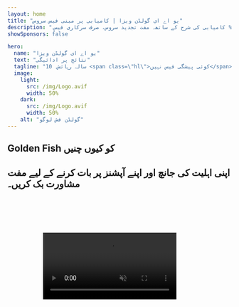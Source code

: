 ```yaml
---
layout: home
title: "یو اے ای گولڈن ویزا | کامیابی پر مبنی فیس سروس"
description: "پریمیم 10 سالہ رہائشی ویزا بغیر کسی ادائیگی کے - صرف منظوری کے بعد ادائیگی کریں۔ مکمل درخواست کی نگرانی 98% کامیابی کی شرح کے ساتھ۔ مفت تجدید سروس، صرف سرکاری فیس۔"
showSponsors: false

hero:
  name: "یو اے ای گولڈن ویزا"
  text: "نتائج پر ادائیگی"
  tagline: "10 سالہ رہائش۔ <span class=\"hl\">کوئی پیشگی فیس نہیں</span> - صرف منظوری کے بعد ادائیگی۔ 98% کامیابی کی شرح۔"
  image:
    light:
      src: /img/Logo.avif
      width: 50%
    dark:
      src: /img/Logo.avif
      width: 50%
    alt: "گولڈن فش لوگو"
---
```


<FeatureCards :features="[
  {
    title: 'یو اے ای گولڈن ویزا کے فوائد',
    items: [
      'اہلیت کی شرائط برقرار رکھنے پر 10 سال کی میعاد کے ساتھ تجدید کا اختیار',
      '**ہر 6 ماہ بعد یو اے ای میں داخل ہونے کی ضرورت نہیں**',
      '100% کاروباری ملکیت کی اجازت',
      'خاندان کے افراد اور لامحدود گھریلو ملازمین کی اسپانسرشپ',
      '25 سال کی عمر تک بچوں کی اسپانسرشپ',
      'والدین کی اسپانسرشپ شامل',
      'کسی اسپانسر یا آجر کی ضرورت نہیں'
    ],
    linkText: 'Read More',
    link: '../../company-registration/golden-visa#key-benefits-of-the-uae-golden-visa',
    icon: {
      light: '/img/iStock-1785818081.avif',
      dark: '/img/iStock-1203821481.avif',
      alt: 'ویزا سروسز',
      width: '100%'
    }
  },
  {
    title: 'یو اے ای گولڈن ویزا کیسے حاصل کریں',
    items: [
      'یو اے ای پراپرٹیز میں 2 ملین درہم کی سرمایہ کاری',
      'یو اے ای انویسٹمنٹ فنڈز میں 2 ملین درہم کی جمع',
      '2 ملین درہم کے سرمائے والا کاروبار',
      'سالانہ 250 ہزار درہم کی FTA شراکت',
      'ماہر پیشہ ور افراد',
      'فنکار اور صلاحیتوں کے مالک'
    ],
    linkText: 'Read More',
    link: '../../company-registration/golden-visa#uae-golden-visa-eligibility-and-requirements',
    icon: {
      light: '/img/iStock-1333000394.avif',
      dark: '/img/iStock-584576538.avif',
      alt: 'ویزا سروسز',
      width: '10%'
    }
  },
  {
    title: 'گولڈن ویزا کا عمل',
    bullet: '✓',
    items: [
      'ابتدائی اہلیت کا جائزہ',
      'دستاویزات کی تیاری اور تصدیق',
      'طبی معائنہ اور بایومیٹرکس',
      'درخواست جمع کرانا اور پروسیسنگ',
      'امارات شناختی کارڈ اور ویزا کا اجراء',
      'خاندانی ویزا اسپانسرشپ (اختیاری)'
    ],
    linkText: 'Read More',
    link: '../../company-registration/golden-visa#uae-golden-visa-application-process',
    icon: {
      light: '/img/ILONMASKID.webp',
      dark: '/img/ILONMASKID.webp',
      alt: 'ویزا سروسز',
      width: '100%'
    }
  }
]" />

## Golden Fish کو کیوں چنیں

<BenefitsList :features="[
  {
    icon: '💰',
    title: 'کامیابی پر مبنی فیس',
    text: '**آپ کی Golden Visa کی منظوری تک کوئی ادائیگی نہیں۔** مکمل شفافیت کے ساتھ کوئی چھپی ہوئی لاگت نہیں۔'
  },
  {
    icon: '📈',
    title: 'ثابت شدہ کامیابی کی شرح',
    text: 'ہماری پریمیم پروسیسنگ کے ذریعے سینکڑوں Golden Visas جاری کیے گئے ہیں جس میں 98% منظوری کی شرح ہے۔'
  },
  {
    icon: '📋',
    title: 'مکمل انتظام',
    text: 'دستاویزات سے لے کر ویزا جاری کرنے تک، تمام تفصیلات کا مکمل خیال رکھتے ہیں۔'
  },
  {
    icon: '👨‍💼',
    title: 'مقامی UAE مہارت',
    text: 'دبئی میں موجود ہمارے وقف شدہ ماہرین عمل کے ہر مرحلے میں ماہرانہ رہنمائی فراہم کرتے ہیں۔'
  },
  {
    icon: '🔍',
    title: 'پریمیم پروسیسنگ',
    text: 'تیز تر منظوریوں کے لیے حکام سے براہ راست رابطہ اور فاسٹ ٹریک چینلز۔'
  },
  {
    icon: '🔄',
    title: 'تجدید میں معاونت',
    text: '**ایجنسی فیس کے بغیر** مفت ویزا تجدید کی معاونت - صرف سرکاری چارجز۔'
  }
]" />

## اپنی اہلیت کی جانچ اور اپنے آپشنز پر بات کرنے کے لیے مفت مشاورت بک کریں۔

<video  autoplay muted playsinline style="padding: 80px" >
  <source src="/img/iStock-2185912341.mp4" type="video/mp4">
</video>

<ContactFormModal 
  formName="Golden Visa [offer]" 
  buttonText="مفت مشاورت حاصل کریں" 
  categoryLabel="درکار معاونت کی سطح: *" 
  categoryPlaceholderText="اپنی معاونت کی سطح منتخب کریں"
  messageLabel="اپنی مشاورت کی تیاری میں ہماری مدد کریں (تجویز کردہ)"
  messagePlaceholderText="ہمیں اپنی سرمایہ کاری کی ترجیحات، خاندان کے افراد، ٹائم لائن، یا کسی خاص سوالات کے بارے میں بتائیں"
  :services="[
  'بنیادی — صرف ضروری دستاویزات اور مشاورت',
  'معیاری — مکمل دستاویزات اور اہم مراحل میں رہنمائی',
  'جامع — آپ کی کم سے کم شمولیت کے ساتھ مکمل سروس پروسس مینجمنٹ',
  'حسب ضرورت — مخصوص تفصیلات اور خصوصی تقاضوں پر بات چیت کی ضرورت',
  ]"/>

<!-- <ImageGrid :images="[
  { src: '/img/ILONMASKID.webp', href: './immigration.md', alt: 'متحدہ عرب امارات امیگریشن' },
  { src: '/img/ILONMASKID.webp', href: './immigration.md', alt: 'متحدہ عرب امارات امیگریشن' },
]"/> -->